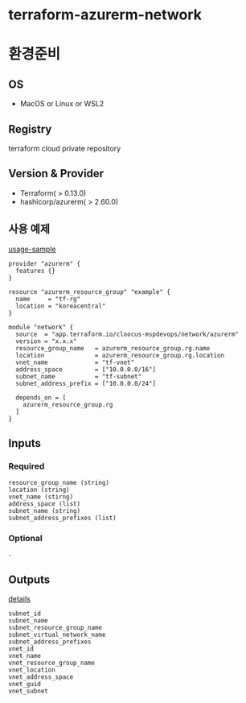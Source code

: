 # terraform-azurerm-network
# 환경준비
## OS
- MacOS or Linux or WSL2
## Registry
terraform cloud private repository
## Version & Provider
- Terraform( > 0.13.0)
- hashicorp/azurerm( > 2.60.0)
## 사용 예제
[usage-sample](./usage-sample)
```
provider "azurerm" {
  features {}
}

resource "azurerm_resource_group" "example" {
  name     = "tf-rg"
  location = "koreacentral"
}

module "network" {
  source  = "app.terraform.io/cloocus-mspdevops/network/azurerm"
  version = "x.x.x"
  resource_group_name   = azurerm_resource_group.rg.name
  location              = azurerm_resource_group.rg.location
  vnet_name             = "tf-vnet"
  address_space         = ["10.0.0.0/16"]
  subnet_name           = "tf-subnet"
  subnet_address_prefix = ["10.0.0.0/24"]

  depends_on = [
    azurerm_resource_group.rg
  ]
}
```
## Inputs
### Required
```
resource_group_name (string)
location (string)
vnet_name (stirng)
address_space (list)
subnet_name (string)
subnet_address_prefixes (list)
```
### Optional
```
-
```
## Outputs
[details](./outputs.tf)
```
subnet_id
subnet_name
subnet_resource_group_name
subnet_virtual_network_name
subnet_address_prefixes
vnet_id
vnet_name
vnet_resource_group_name
vnet_location
vnet_address_space
vnet_guid
vnet_subnet
```